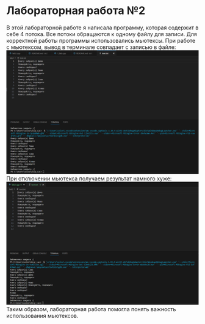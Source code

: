 
# Лабораторная работа №2

В этой лабораторной работе я написала программу, которая содержит в себе 4 потока. Все потоки обращаются к одному файлу для записи. Для корректной работы программы использовались мьютексы.
При работе с мьютексом, вывод в терминале совпадает с записью в файле:
![alt text](https://github.com/Nastya31/parallel-computing/blob/main/lab2/1.PNG?raw=true)
При отключении мьютекса получаем результат намного хуже:
![alt text](https://github.com/Nastya31/parallel-computing/blob/main/lab2/2.PNG?raw=true)
Таким образом, лабораторная работа помогла понять важность использования мьютексов.


